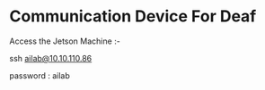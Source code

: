 # Communication Device For Deaf


Access the Jetson Machine :-

ssh ailab@10.10.110.86

password : ailab
